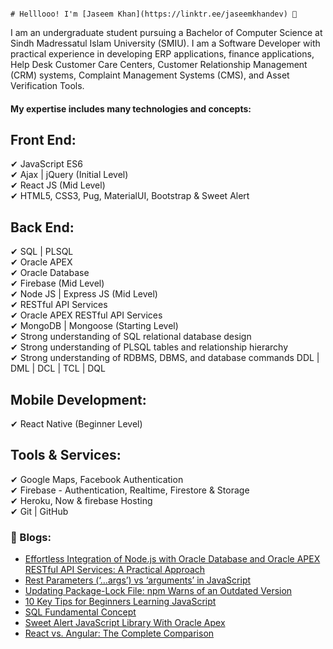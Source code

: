                                                                                            # Helllooo! I'm [Jaseem Khan](https://linktr.ee/jaseemkhandev) 👋
I am an undergraduate student pursuing a Bachelor of Computer Science at Sindh Madressatul Islam University (SMIU). I am a Software Developer with practical experience in developing ERP applications, finance applications, Help Desk Customer Care Centers, Customer Relationship Management (CRM) systems, Complaint Management Systems (CMS), and Asset Verification Tools. 

#### My expertise includes many technologies and concepts:
## Front End:
✔ JavaScript ES6 <br />
✔ Ajax | jQuery (Initial Level) <br />
✔ React JS (Mid Level) <br />
✔ HTML5, CSS3, Pug, MaterialUI, Bootstrap & Sweet Alert <br />

## Back End:
✔ SQL | PLSQL <br />
✔ Oracle APEX <br />
✔ Oracle Database <br />
✔ Firebase (Mid Level) <br />
✔ Node JS | Express JS (Mid Level) <br />
✔ RESTful API Services <br />
✔ Oracle APEX RESTful API Services <br />
✔ MongoDB | Mongoose (Starting Level) <br />
✔ Strong understanding of SQL relational database design <br />
✔ Strong understanding of PLSQL tables and relationship hierarchy <br />
✔ Strong understanding of RDBMS, DBMS, and database commands DDL | DML | DCL | TCL | DQL <br />

## Mobile Development:
✔ React Native (Beginner Level) <br />

## Tools & Services:
✔ Google Maps, Facebook Authentication <br />
✔ Firebase - Authentication, Realtime, Firestore & Storage <br />
✔ Heroku, Now & firebase Hosting <br />
✔ Git | GitHub <br />

### 📕 Blogs: 
- [Effortless Integration of Node.js with Oracle Database and Oracle APEX RESTful API Services: A Practical Approach](https://medium.com/@jaseemkhandev/effortless-node-js-and-oracle-database-integration-a-practical-approach-45900e1f1834)
- [Rest Parameters (‘…args’) vs ‘arguments’ in JavaScript](https://medium.com/@jaseemkhandev/rest-parameters-args-vs-arguments-in-javascript-eab0b2b5e3b9)
- [Updating Package-Lock File: npm Warns of an Outdated Version](https://medium.com/@jaseemkhandev/updating-package-lock-file-npm-warns-of-an-outdated-version-a7aeb71bfbe5)
- [10 Key Tips for Beginners Learning JavaScript](https://medium.com/@jaseemkhandev/10-key-tips-for-beginners-learning-javascript-971620d11e33)
- [SQL Fundamental Concept](https://medium.com/@jaseemkhandev/sql-fundamental-concept-9677ad741060)
- [Sweet Alert JavaScript Library With Oracle Apex](https://medium.com/@jskhan211/sweet-alert-javascript-library-with-oracle-apex-a8c082fa6e20)
- [React vs. Angular: The Complete Comparison](https://medium.com/@jskhan211/react-vs-angular-the-complete-comparison-8b6ee68e4e8e)

